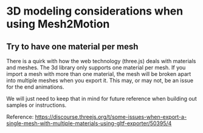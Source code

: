 # 3D modeling considerations when using Mesh2Motion

## Try to have one material per mesh
There is a quirk with how the web technology (three.js) deals with materials and meshes. The 3d library only supports one material per mesh. If you import a mesh with more than one material, the mesh will be broken apart into multiple meshes when you export it. This may, or may not, be an issue for the end animations. 

We will just need to keep that in mind for future reference when building out samples or instructions.

Reference:
https://discourse.threejs.org/t/some-issues-when-export-a-single-mesh-with-multiple-materials-using-gltf-exporter/50395/4



